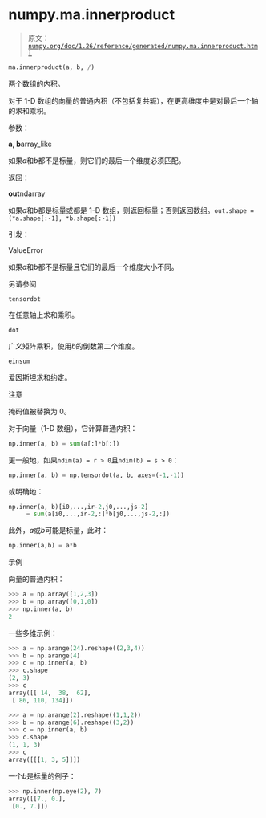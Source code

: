 # numpy.ma.innerproduct

> 原文：[`numpy.org/doc/1.26/reference/generated/numpy.ma.innerproduct.html`](https://numpy.org/doc/1.26/reference/generated/numpy.ma.innerproduct.html)

```py
ma.innerproduct(a, b, /)
```

两个数组的内积。

对于 1-D 数组的向量的普通内积（不包括复共轭），在更高维度中是对最后一个轴的求和乘积。

参数：

**a, b**array_like

如果*a*和*b*都不是标量，则它们的最后一个维度必须匹配。

返回：

**out**ndarray

如果*a*和*b*都是标量或都是 1-D 数组，则返回标量；否则返回数组。`out.shape = (*a.shape[:-1], *b.shape[:-1])`

引发：

ValueError

如果*a*和*b*都不是标量且它们的最后一个维度大小不同。

另请参阅

`tensordot`

在任意轴上求和乘积。

`dot`

广义矩阵乘积，使用*b*的倒数第二个维度。

`einsum`

爱因斯坦求和约定。

注意

掩码值被替换为 0。

对于向量（1-D 数组），它计算普通内积：

```py
np.inner(a, b) = sum(a[:]*b[:]) 
```

更一般地，如果`ndim(a) = r > 0`且`ndim(b) = s > 0`：

```py
np.inner(a, b) = np.tensordot(a, b, axes=(-1,-1)) 
```

或明确地：

```py
np.inner(a, b)[i0,...,ir-2,j0,...,js-2]
     = sum(a[i0,...,ir-2,:]*b[j0,...,js-2,:]) 
```

此外，*a*或*b*可能是标量，此时：

```py
np.inner(a,b) = a*b 
```

示例

向量的普通内积：

```py
>>> a = np.array([1,2,3])
>>> b = np.array([0,1,0])
>>> np.inner(a, b)
2 
```

一些多维示例：

```py
>>> a = np.arange(24).reshape((2,3,4))
>>> b = np.arange(4)
>>> c = np.inner(a, b)
>>> c.shape
(2, 3)
>>> c
array([[ 14,  38,  62],
 [ 86, 110, 134]]) 
```

```py
>>> a = np.arange(2).reshape((1,1,2))
>>> b = np.arange(6).reshape((3,2))
>>> c = np.inner(a, b)
>>> c.shape
(1, 1, 3)
>>> c
array([[[1, 3, 5]]]) 
```

一个*b*是标量的例子：

```py
>>> np.inner(np.eye(2), 7)
array([[7., 0.],
 [0., 7.]]) 
```
